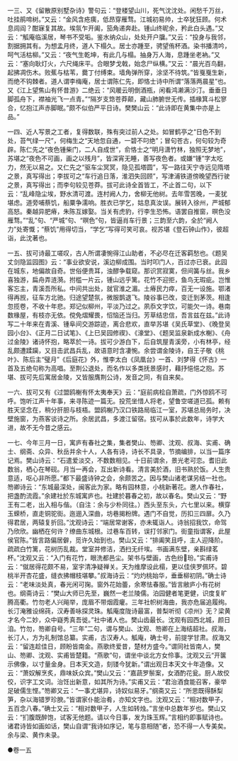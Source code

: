 <!-- { "loadSidebar": true } -->
一三、又《留散原别墅杂诗》警句云：“登楼望山川，死气沈沈处。闲愁千万丝，吐挂鹃啼树。”又云：“金风含疮痍，低昂穿雁骛。江城初易帅，士卒犹狂顾。何术息闾阎？酣寐复其故。埃氛乍开阖，笳角递奔赴。锺山终昵余，矜此白头遇。”又云：“觚庵临溪居，琴书不受垢。鉴水纳众山，处处开户牖。”又云：“投身与我邻，割据拥其有。为想孟月终，道人下榻久。居士亦踵至，骋望侑杯酒。染书播清吟，呵气活枯柳。”又云：“夜气生乾坤，有此几与榻。抽身万人海，息踵坐老衲。”又云：“塞向耿灯火，六尺绳床平。合眼梦戈戟，始念尸纵横。”又云：“晨光百鸟翻，起拂凋伤木。败蕉与枯苇，爨丁付缚束。墙角弹所穿，涂坚不待筑。”皆戛戛生新，而绝不钩棘者。道人谓李梅庵，居士谓陈仁先，即恪士诗中所谓“落落两晨星”也。又《江上望焦山有怀昔游》二绝云：“风暖云明倒酒瓶，闲看鸿濑满沙汀。垂垂日脚孤舟下，襟袖光飞一点青。”“隔岁支筇苍莽颠，藏山肺腑世无传。插椽箕斗松寥合，忆抱江声赤脚眠。”颇不似伯严平日诗。樊樊山云：“此诗即在黄集中亦是上品。”

一四、近人写景之工者，复得数联，殊有突过前人之处。如冒鹤亭之“日色不到处，苔气绿一尺”，何梅生之“天地忽自通，一碧不叼绝”；冒句苍古，何句较为奇辟。陈仁先之“夜色锺柴门，二人自成世”，俞恪士之“明月潇竹林，独照无梦地”，苏堪之“夜色不可画，画之以残月”，皆深宵无睡，善写夜色者。或嫌“锺”字太吃力，然无以易之。又仁先之“驱车尘冥冥，隐见孤塔圆”，写一路往天宁寺远见隋塔之景，真写得出；李拔可之“车行追日落，淮泗失回顾”，写津浦铁道傍晚望西行驶之景，真写得出；而李句较见苍莽。拔可此诗全首皆工，不止首二句，以下云：“乱峰隐尘埃，野水清可渡。连村阙人力，舍柳无他树。去年雪苦晚，一麦犹堪虑。道旁哺蔡饥，船粟争濡响。胜衣已学乞，姑息真汝误。展转入徐州，严城郁高怒。秦越异肥瘠，朱陈互嫁娶。当关有虎豹，行李生恐怖。语罢自推窗，暝色没雁骛。”“乱”句、“严城”句、“暝色”句，皆逼肖车行景；三韵至六韵，全於“阙人力”处寄慨；“蔡饥”用得切当，“学乞”写得可笑可哀。视苏堪《登石钟山作》，彼超诣，此沈著也。

一五、拔可诗最工嗟叹，古人所谓凄惋得江山助者，不必尽在迁客羁愁也。《题吴丈剑隐监园图》云：“事业欲安说，溪边柳成围。当时叩门人，百过亦已衰。此园在城东，地偏故自奇。世俗便贵耳，浊醪争载窥。那识赏寂寞，但间簧与丝。我乡喜独游，扁舟弄涟漪。拊槛一片云，锺山远乎篱。花竹不迎拒，鱼鸟无瑕疵。岂惟客忘主，青溪吾所私。中间共出处，就官淮之湄。土瘠民力瘁，百无一设施。鄂渚得再觊，征车方北驰。归途望楚氛，微服鹊退飞。陵谷事已改，变迁到茅茨。相逢忽揽卷，不收十年悲。郑记似柳州，平淡乃过之。夙忝文字饮，可能欠一诗。巷南数椽屋，有枝亦无依。傥免熠耀畏，怊恼还当归。芳草结忠信，吾言兹在兹。”此诗写二十年来在青溪、锺阜间交游踪迹，离合悲欢，直举苏堪《吴氏草堂》、《晚登吴园小台》、《正月二日试笔》、《上巳吴园修禊》、《濠堂》、《题吴监泉新成水榭》、《舟过金陵》诸诗怀抱，略萃於一诗。拔可少游白下，后自筑屋青溪旁，小有林亭，经乱颇遭蹂躏，又目击武昌兵乱，故语意时含凄惋。余尝谓金陵诗，自王子敬《桃叶》、陈后主“璧月”《后庭花》外，惟李太白《凤凰台》一首、刘梦得《怀古》一首及五绝句称为高唱。至荆公退处，而名作以多类抚景感时，藉抒悒悒之抱。苏堪、拔可先后寓居金陵，又皆服膺荆公诗，发音之同，有自来矣。

一六、拔可又有《过盟鸥榭有怀太夷奉天》云：“庭前病桧自萧疏，门外惊鸥不可呼。饱听江声十年事，来寻陈迹一篇无。投荒坐惜人将老，望鲁空嗟道已孤。赖有胜天坚念在，稍分肝胆与枝梧。盟鸥榭乃汉口铁路局临江一室，苏堪总局务时，决壁施窗，为燕客谈诗之所。余居武昌，多渡江留宿。拔可从事於此数年，诗学大进，故不无今昔之感云。

一七、今年三月一日，寓庐有春社之集，集者樊山、笏卿、沈观、叔海、实甫、确士、纲斋、众异、秋岳并余十人，人各有诗，诗长不具录，节摘编排，以当一篇序记焉。樊山诗云：“石遣爱淡交，不数数相见。十日前谓余，景光老可恋。耆旧此数翁，栖心在琴砚。月当一再会，互出新诗看。清言美於酒，旧书熟於饭。人生贵意适，呕心非所愿。”都下最盛诗钟之会，余颇苦之。因与樊山诸老谋另结一社也。笏卿诗云：“东城最深处，闽客此为家。略有园林意，小桃新著花。邀人作春社，把盏酌流霞。”余建社於东城寓庐也。社建於暮春之初，故以春名。樊山又云：“野王有二老，出入相与偕。（自注：余与少朴同往。）西头至东头，六七里以来。横穿玉蝾桥，直走铜驼街。迤逦入深曲，坊巷揭粉牌。遇门不自觉，历扣三四扉。久乃得君居，两辕复折回。”沈观诗云：“端居常谢客，亦未辄诣人。诗翁招我饮，命驾乃欣欣。幽栖在何许？缭曲东城根。过巷车百转，误打邻家门。街童指谓客，此屋侯官陈。”皆言路偏居僻，觅许久始到也。樊山又云：“排阖笑且呼，主人迎降阶。疏疏白竹篱，花树历乱裁。堂室并修洁，洒扫无纤埃。书画满东壁，亲斟绿茗杯。”沈观又云：“入门有花竹，眼洗都邑尘。架书与壁画，古色纷玢。”实甫诗云：“僦居得花颇不易，室宇清净疑禅关。天为维摩设此榻，更以佳侠罗佩环。碧桃半开杏花盛，缝衣拂帽枝堪攀。”叔海诗云：“灼灼桃始华，垂垂柳初阴。”确士诗云：“老味淡处真，春光闲可掬。窗外花始蕾，余寒怯春服。”皆言敝庐小有花树也。纲斋诗云：“樊山大师已先至，巍然一老兰陵儒。泊园健者笔更健，识度复旷腾高衢。竹勿老人兴飚举，庞眉不带烟霞癯。三年社帜树海曲，我亦危届追履绚。长汀淹雅设绵莼，汉寿善咏探灵珠。觚庵度陇诗最富，普梨听彻《凉州》无？梁黄才名今二妙，众中嶷秀真吾徙。”社中诸人也。樊山齿最长。沈观有园西北城，颜日洎。竹勿，笏卿自号。“三年”二句，谓与樊山、沈观、笏卿在上海结超社。叔海，长汀人，方为礼制馆总纂。实甫，古汉寿人。觚庵，确士号，前提学甘肃。叔海又云：“留连趁佳日，顾盼皆南金。燕歌终爱昔，楚材方盛今。”谓同社皆南人，樊山、笏卿、沈观、实甫皆楚籍。“燕歌”句，谓坐中谈北方女伶事。沈观又云“开箧示佛像，以寸量金身。日本天文造，刻镂今犹新。”谓出观日本天文十年造像。又云：“萧奴解烹炙，鼎味妖众宾。”樊山又云：“嘉蔬罗鬃案，女酒酌花瓮。厨人故佼佼，识字工文词。治饪出新意，如其所为诗。”实甫又云：“君治酒食能召客，豪举足破儒生悭。”笏卿又云：“一事尤堪异，诗奴似易牙。”纲斋又云：“所思既得酥梨笋，杂以海错罗珍腴。”皆谓家仆能治肴，亦知文字也。沈观又云：“相对数甲子，五百念八春。”确士又云：“相对数甲子，人生如转烛。”言坐中总数年岁也。樊山又云：“扪腹既醉饱，试客无他题。请以今日事，发为珠玉辉。”言相约即事赋诗也。诸君诗皆如画如话，樊山自谓“我诗如序记，笔与意相随”者，恐不得一人专美矣。余与梁、黄作未录。

●卷一五

